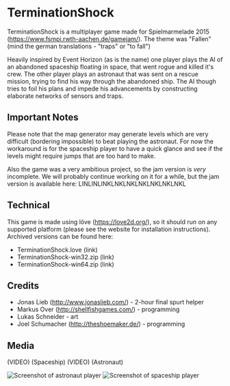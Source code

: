# TerminationShock
TerminationShock is a multiplayer game made for Spielmarmelade 2015 (https://www.fsmpi.rwth-aachen.de/gamejam/). The theme was "Fallen" (mind the german translations - "traps" or "to fall")

Heavily inspired by Event Horizon (as is the name) one player plays the AI of an abandoned spaceship floating in space, that went rogue and killed it's crew.
The other player plays an astronaut that was sent on a rescue mission, trying to find his way through the abandoned ship. The AI though tries to foil his plans and impede his advancements by constructing elaborate networks of sensors and traps.

## Important Notes
Please note that the map generator may generate levels which are very difficult (bordering impossible) to beat playing the astronaut. For now the workaround is for the spaceship player to have a quick glance and see if the levels might require jumps that are too hard to make.

Also the game was a very ambitious project, so the jam version is *very* incomplete. We will probably continue working on it for a while, but the jam version is available here:
LINLINLINKLNKLNKLNKLNKLNKLNKL

## Technical
This game is made using löve (https://love2d.org/), so it should run on any supported platform (please see the website for installation instructions).
Archived versions can be found here:
* TerminationShock.love (link)
* TerminationShock-win32.zip (link)
* TerminationShock-win64.zip (link)

## Credits
* Jonas Lieb (http://www.jonaslieb.com/) - 2-hour final spurt helper
* Markus Over (http://shellfishgames.com/) - programming
* Lukas Schneider - art
* Joel Schumacher (http://theshoemaker.de/) - programming

## Media
(VIDEO) (Spaceship)
(VIDEO) (Astronaut)

![Screenshot of astronaut player](https://raw.githubusercontent.com/pfirsich/TerminationShock/master/media/termshock_astro.png)
![Screenshot of spaceship player](https://raw.githubusercontent.com/pfirsich/TerminationShock/master/media/termshock_ship.png)
